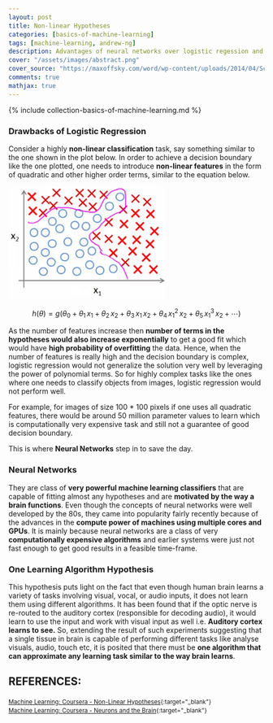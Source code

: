 ```yaml
---
layout: post
title: Non-linear Hypotheses
categories: [basics-of-machine-learning]
tags: [machine-learning, andrew-ng]
description: Advantages of neural networks over logistic regession and the relationship between the two. Neural network is essentially the successor of logistic regression.
cover: "/assets/images/abstract.png"
cover_source: "https://maxoffsky.com/word/wp-content/uploads/2014/04/Screen-Shot-2014-04-28-at-10.32.16-AM.png"
comments: true
mathjax: true
---
```


{% include collection-basics-of-machine-learning.md %}


### Drawbacks of Logistic Regression
Consider a highly **non-linear classification** task, say something similar to the one shown in the plot below. In order to achieve a decision boundary like the one plotted, one needs to introduce **non-linear features** in the form of quadratic and other higher order terms, similar to the equation below.

![Non-linear Classification](/assets/2017-09-20-non-linear-hypotheses/fig-1-non-linear-classification.png?raw=true)

$$h(\theta) = g(\theta_0 + \theta_1\,x_1 + \theta_2\,x_2 + \theta_3\,x_1\,x_2 + \theta_4\,x_1^2\,x_2 + \theta_5\,x_1^3\,x_2 + \cdots)$$

As the number of features increase then **number of terms in the hypotheses would also increase exponentially** to get a good fit which would have **high probability of overfitting** the data. Hence, when the number of features is really high and the decision boundary is complex, logistic regression would not generalize the solution very well by leveraging the power of polynomial terms. So for highly complex tasks like the ones where one needs to classify objects from images, logistic regression would not perform well.

For example, for images of size 100 * 100 pixels if one uses all quadratic features, there would be around 50 million parameter values to learn which is computationally very expensive task and still not a guarantee of good decision boundary.

This is where **Neural Networks** step in to save the day.

### Neural Networks
They are class of **very powerful machine learning classifiers** that are capable of fitting almost any hypotheses and are **motivated by the way a brain functions**. Even though the concepts of neural networks were well developed by the 80s, they came into popularity fairly recently because of the advances in the **compute power of machines using multiple cores and GPUs**. It is mainly because neural networks are a class of very **computationally expensive algorithms** and earlier systems were just not fast enough to get good results in a feasible time-frame.

### One Learning Algorithm Hypothesis
This hypothesis puts light on the fact that even though human brain learns a variety of tasks involving visual, vocal, or audio inputs, it does not learn them using different algorithms. It has been found that if the optic nerve is re-routed to the auditory cortex (responsible for decoding audio), it would learn to use the input and work with visual input as well i.e. **Auditory cortex learns to see.** So, extending the result of such experiments suggesting that a single tissue in brain is capable of performing different tasks like analyse visuals, audio, touch etc, it is posited that there must be **one algorithm that can approximate any learning task similar to the way brain learns**.


## REFERENCES:

<small>[Machine Learning: Coursera - Non-Linear Hypotheses](https://www.coursera.org/learn/machine-learning/lecture/OAOhO/non-linear-hypotheses){:target="_blank"}</small><br>
<small>[Machine Learning: Coursera - Neurons and the Brain](https://www.coursera.org/learn/machine-learning/lecture/IPmzw/neurons-and-the-brain){:target="_blank"}</small>